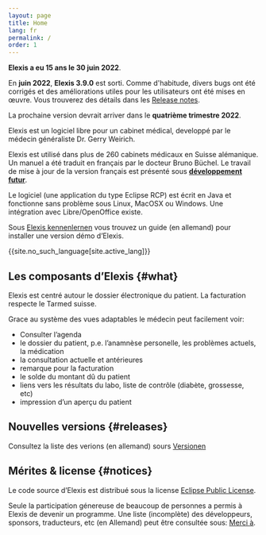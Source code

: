 ```yaml
---
layout: page
title: Home
lang: fr
permalink: /
order: 1
---
```


**Elexis a eu 15 ans le 30 juin 2022**.

En **juin 2022**, **Elexis 3.9.0** est sorti. Comme d'habitude, divers bugs ont été corrigés et des améliorations utiles pour les utilisateurs ont été mises en œuvre. Vous trouverez des détails dans les [Release notes](https://wiki.elexis.info/Release-Notes-3.9.0).

La prochaine version devrait arriver dans le **quatrième trimestre 2022**.

Elexis est un logiciel libre pour un cabinet médical, developpé par le
médecin généraliste Dr. Gerry Weirich.

Elexis est utilisé dans plus de 260 cabinets médicaux en Suisse
alémanique. Un manuel a été traduit en français par le docteur Bruno
Büchel. Le travail de mise à jour de la version français est présenté sous **[développement futur]({{site.baseurl}}/sponsoring)**.

Le logiciel (une application du type Eclipse RCP) est écrit en Java et
fonctionne sans problème sous Linux, MacOSX ou Windows. Une intégration
avec Libre/OpenOffice existe.

Sous [Elexis kennenlernen](https://wiki.elexis.info/Installation_Elexis_3.0_OpenSource) vous trouvez un guide
(en allemand) pour installer une version démo d’Elexis.

{{site.no_such_language[site.active_lang]}}


Les composants d’Elexis {#what}
-----------------------

Elexis est centré autour le dossier électronique du patient. La
facturation respecte le Tarmed suisse.

Grace au système des vues adaptables le médecin peut facilement voir:
* Consulter l’agenda
* le dossier du patient, p.e. l’anamnèse personelle, les problèmes
actuels, la médication
* la consultation actuelle et antérieures
* remarque pour la facturation
* le solde du montant dû du patient
* liens vers les résultats du labo, liste de contrôle (diabète,
grossesse, etc)
* impression d’un aperçu du patient

Nouvelles versions {#releases}
-----
Consultez la liste des verions (en allemand) sours [Versionen](/index.html#releases)


Mérites & license {#notices}
-----------------

Le code source d’Elexis est distribué sous la license [Eclipse Public
License](epl-v10.html).

Seule la participation génereuse de beaucoup de personnes a permis à
Elexis de devenir un programme. Une liste (incomplète) des développeurs,
sponsors, traducteurs, etc (en Allemand) peut être consultée sous:
[Merci à]({{site.baseurl}}/contributors).

